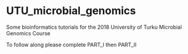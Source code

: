 # UTU_microbial_genomics
Some bioinformatics tutorials for the 2018 University of Turku Microbial Genomics Course

To follow along please complete PART_I then PART_II
